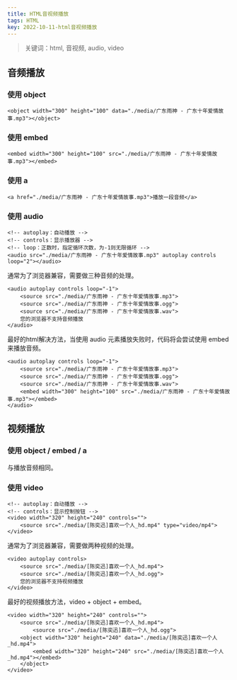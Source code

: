 ```yaml
---
title: HTML音视频播放
tags: HTML
key: 2022-10-11-html音视频播放
---
```

> 关键词：html, 音视频, audio, video

## 音频播放

### 使用 object

```
<object width="300" height="100" data="./media/广东雨神 - 广东十年爱情故事.mp3"></object>
```

### 使用 embed

```
<embed width="300" height="100" src="./media/广东雨神 - 广东十年爱情故事.mp3"></embed>
```

### 使用 a

```
<a href="./media/广东雨神 - 广东十年爱情故事.mp3">播放一段音频</a>
```

### 使用 audio

```
<!-- autoplay：自动播放 -->
<!-- controls：显示播放器 -->
<!-- loop：正数时，指定循环次数，为-1则无限循环 -->
<audio src="./media/广东雨神 - 广东十年爱情故事.mp3" autoplay controls loop="2"></audio>
```

通常为了浏览器兼容，需要做三种音频的处理。

```
<audio autoplay controls loop="-1">
	<source src="./media/广东雨神 - 广东十年爱情故事.mp3">
	<source src="./media/广东雨神 - 广东十年爱情故事.ogg">
	<source src="./media/广东雨神 - 广东十年爱情故事.wav">
	您的浏览器不支持音频播放
</audio>
```

最好的html解决方法，当使用 audio 元素播放失败时，代码将会尝试使用 embed 来播放音频。

```
<audio autoplay controls loop="-1">
	<source src="./media/广东雨神 - 广东十年爱情故事.mp3">
	<source src="./media/广东雨神 - 广东十年爱情故事.ogg">
	<source src="./media/广东雨神 - 广东十年爱情故事.wav">
	<embed width="300" height="100" src="./media/广东雨神 - 广东十年爱情故事.mp3"></embed>
</audio>
```

## 视频播放

### 使用 object / embed / a

与播放音频相同。

### 使用 video

```
<!-- autoplay：自动播放 -->
<!-- controls：显示控制按钮 -->
<video width="320" height="240" controls="">
	<source src="./media/[陈奕迅]喜欢一个人_hd.mp4" type="video/mp4">
</video>
```

通常为了浏览器兼容，需要做两种视频的处理。

```
<video autoplay controls>
    <source src="./media/[陈奕迅]喜欢一个人_hd.mp4">
    <source src="./media/[陈奕迅]喜欢一个人_hd.ogg">
    您的浏览器不支持视频播放
</video>
```

最好的视频播放方法，video + object + embed。

```
<video width="320" height="240" controls="">
	<source src="./media/[陈奕迅]喜欢一个人_hd.mp4">
    	<source src="./media/[陈奕迅]喜欢一个人_hd.ogg">
	<object width="320" height="240" data="./media/[陈奕迅]喜欢一个人_hd.mp4">
		<embed width="320" height="240" src="./media/[陈奕迅]喜欢一个人_hd.mp4"></embed>
	</object>
</video>
```
